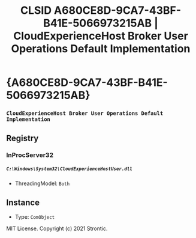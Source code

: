 ﻿---
title: "CLSID A680CE8D-9CA7-43BF-B41E-5066973215AB | CloudExperienceHost Broker User Operations Default Implementation"
excerpt: What is COM-Object CLSID A680CE8D-9CA7-43BF-B41E-5066973215AB?
---

# {A680CE8D-9CA7-43BF-B41E-5066973215AB}

### `CloudExperienceHost Broker User Operations Default Implementation`

## Registry


### InProcServer32

##### `C:\Windows\System32\CloudExperienceHostUser.dll`
* ThreadingModel: `Both`

## Instance

* Type: `ComObject`

MIT License. Copyright (c) 2021 Strontic.


